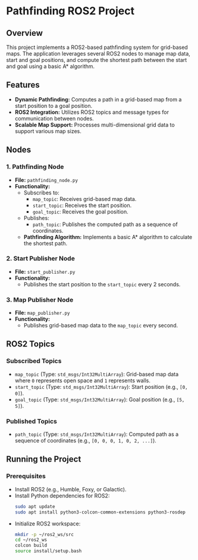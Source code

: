 # Pathfinding ROS2 Project

## Overview
This project implements a ROS2-based pathfinding system for grid-based maps. The application leverages several ROS2 nodes to manage map data, start and goal positions, and compute the shortest path between the start and goal using a basic A* algorithm.

## Features
- **Dynamic Pathfinding:** Computes a path in a grid-based map from a start position to a goal position.
- **ROS2 Integration:** Utilizes ROS2 topics and message types for communication between nodes.
- **Scalable Map Support:** Processes multi-dimensional grid data to support various map sizes.

## Nodes
### 1. **Pathfinding Node**
- **File:** `pathfinding_node.py`
- **Functionality:**
  - Subscribes to:
    - `map_topic`: Receives grid-based map data.
    - `start_topic`: Receives the start position.
    - `goal_topic`: Receives the goal position.
  - Publishes:
    - `path_topic`: Publishes the computed path as a sequence of coordinates.
  - **Pathfinding Algorithm:** Implements a basic A* algorithm to calculate the shortest path.

### 2. **Start Publisher Node**
- **File:** `start_publisher.py`
- **Functionality:**
  - Publishes the start position to the `start_topic` every 2 seconds.

### 3. **Map Publisher Node**
- **File:** `map_publisher.py`
- **Functionality:**
  - Publishes grid-based map data to the `map_topic` every second.

## ROS2 Topics
### Subscribed Topics
- `map_topic` (Type: `std_msgs/Int32MultiArray`): Grid-based map data where `0` represents open space and `1` represents walls.
- `start_topic` (Type: `std_msgs/Int32MultiArray`): Start position (e.g., `[0, 0]`).
- `goal_topic` (Type: `std_msgs/Int32MultiArray`): Goal position (e.g., `[5, 5]`).

### Published Topics
- `path_topic` (Type: `std_msgs/Int32MultiArray`): Computed path as a sequence of coordinates (e.g., `[0, 0, 0, 1, 0, 2, ...]`).

## Running the Project

### Prerequisites
- Install ROS2 (e.g., Humble, Foxy, or Galactic).
- Install Python dependencies for ROS2:
  ```bash
  sudo apt update
  sudo apt install python3-colcon-common-extensions python3-rosdep
  ```
- Initialize ROS2 workspace:
  ```bash
  mkdir -p ~/ros2_ws/src
  cd ~/ros2_ws
  colcon build
  source install/setup.bash
  ```



